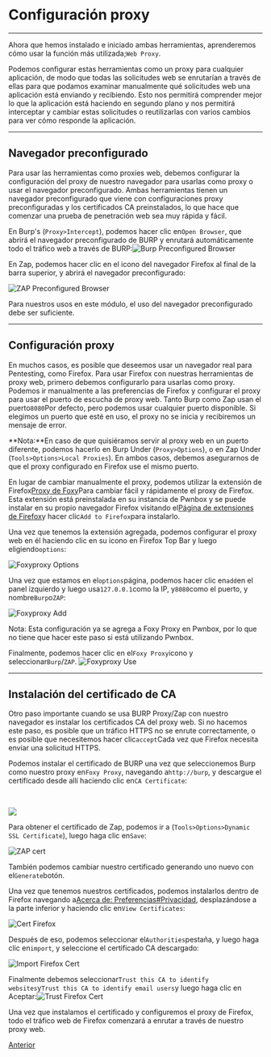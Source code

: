 # Configuración proxy

---

Ahora que hemos instalado e iniciado ambas herramientas, aprenderemos cómo usar la función más utilizada;`Web Proxy`.

Podemos configurar estas herramientas como un proxy para cualquier aplicación, de modo que todas las solicitudes web se enrutarían a través de ellas para que podamos examinar manualmente qué solicitudes web una aplicación está enviando y recibiendo. Esto nos permitirá comprender mejor lo que la aplicación está haciendo en segundo plano y nos permitirá interceptar y cambiar estas solicitudes o reutilizarlas con varios cambios para ver cómo responde la aplicación.

---

## Navegador preconfigurado

Para usar las herramientas como proxies web, debemos configurar la configuración del proxy de nuestro navegador para usarlas como proxy o usar el navegador preconfigurado. Ambas herramientas tienen un navegador preconfigurado que viene con configuraciones proxy preconfiguradas y los certificados CA preinstalados, lo que hace que comenzar una prueba de penetración web sea muy rápida y fácil.

En Burp's (`Proxy>Intercept`), podemos hacer clic en`Open Browser`, que abrirá el navegador preconfigurado de BURP y enrutará automáticamente todo el tráfico web a través de BURP:![Burp Preconfigured Browser](https://academy.hackthebox.com/storage/modules/110/burp_preconfigured_browser.jpg)

En Zap, podemos hacer clic en el icono del navegador Firefox al final de la barra superior, y abrirá el navegador preconfigurado:

![ZAP Preconfigured Browser](https://academy.hackthebox.com/storage/modules/110/zap_preconfigured_browser.jpg)

Para nuestros usos en este módulo, el uso del navegador preconfigurado debe ser suficiente.

---

## Configuración proxy

En muchos casos, es posible que deseemos usar un navegador real para Pentesting, como Firefox. Para usar Firefox con nuestras herramientas de proxy web, primero debemos configurarlo para usarlas como proxy. Podemos ir manualmente a las preferencias de Firefox y configurar el proxy para usar el puerto de escucha de proxy web. Tanto Burp como Zap usan el puerto`8080`Por defecto, pero podemos usar cualquier puerto disponible. Si elegimos un puerto que esté en uso, el proxy no se inicia y recibiremos un mensaje de error.

**Nota:**En caso de que quisiéramos servir al proxy web en un puerto diferente, podemos hacerlo en Burp Under (`Proxy>Options`), o en Zap Under (`Tools>Options>Local Proxies`). En ambos casos, debemos asegurarnos de que el proxy configurado en Firefox use el mismo puerto.

En lugar de cambiar manualmente el proxy, podemos utilizar la extensión de Firefox[Proxy de Foxy](https://addons.mozilla.org/en-US/firefox/addon/foxyproxy-standard/)Para cambiar fácil y rápidamente el proxy de Firefox. Esta extensión está preinstalada en su instancia de Pwnbox y se puede instalar en su propio navegador Firefox visitando el[Página de extensiones de Firefox](https://addons.mozilla.org/en-US/firefox/addon/foxyproxy-standard/)y hacer clic`Add to Firefox`para instalarlo.

Una vez que tenemos la extensión agregada, podemos configurar el proxy web en él haciendo clic en su icono en Firefox Top Bar y luego eligiendo`options`:

![Foxyproxy Options](https://academy.hackthebox.com/storage/modules/110/foxyproxy_options.jpg)

Una vez que estamos en el`options`página, podemos hacer clic en`add`en el panel izquierdo y luego usa`127.0.0.1`como la IP, y`8080`como el puerto, y nombre`Burp`o`ZAP`:

![Foxyproxy Add](https://academy.hackthebox.com/storage/modules/110/foxyproxy_add.jpg)

Nota: Esta configuración ya se agrega a Foxy Proxy en Pwnbox, por lo que no tiene que hacer este paso si está utilizando Pwnbox.

Finalmente, podemos hacer clic en el`Foxy Proxy`icono y seleccionar`Burp`/`ZAP`. ![Foxyproxy Use](https://academy.hackthebox.com/storage/modules/110/foxyproxy_use.jpg)

---

## Instalación del certificado de CA

Otro paso importante cuando se usa BURP Proxy/Zap con nuestro navegador es instalar los certificados CA del proxy web. Si no hacemos este paso, es posible que un tráfico HTTPS no se enrute correctamente, o es posible que necesitemos hacer clic`accept`Cada vez que Firefox necesita enviar una solicitud HTTPS.

Podemos instalar el certificado de BURP una vez que seleccionemos Burp como nuestro proxy en`Foxy Proxy`, navegando a`http://burp`, y descargue el certificado desde allí haciendo clic en`CA Certificate`:

   

![](https://academy.hackthebox.com/storage/modules/110/burp_cert.jpg)

Para obtener el certificado de Zap, podemos ir a (`Tools>Options>Dynamic SSL Certificate`), luego haga clic en`Save`:

![ZAP cert](https://academy.hackthebox.com/storage/modules/110/zap_cert.jpg)

También podemos cambiar nuestro certificado generando uno nuevo con el`Generate`botón.

Una vez que tenemos nuestros certificados, podemos instalarlos dentro de Firefox navegando a[Acerca de: Preferencias#Privacidad](about:preferences#privacy), desplazándose a la parte inferior y haciendo clic en`View Certificates`:

![Cert Firefox](https://academy.hackthebox.com/storage/modules/110/firefox_cert.jpg)

Después de eso, podemos seleccionar el`Authorities`pestaña, y luego haga clic en`import`, y seleccione el certificado CA descargado:

![Import Firefox Cert](https://academy.hackthebox.com/storage/modules/110/firefox_import_cert.jpg)

Finalmente debemos seleccionar`Trust this CA to identify websites`y`Trust this CA to identify email users`y luego haga clic en Aceptar:![Trust Firefox Cert](https://academy.hackthebox.com/storage/modules/110/firefox_trust_cert.jpg)

Una vez que instalamos el certificado y configuremos el proxy de Firefox, todo el tráfico web de Firefox comenzará a enrutar a través de nuestro proxy web.

[Anterior](https://academy.hackthebox.com/module/110/section/1046)